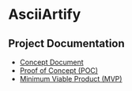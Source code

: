 # AsciiArtify

## Project Documentation

- [Concept Document](doc/Concept.md)
- [Proof of Concept (POC)](doc/POC.md)
- [Minimum Viable Product (MVP)](doc/MVP.md)
